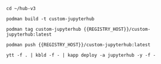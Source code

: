 ```execute
cd ~/hub-v3
```

```execute
podman build -t custom-jupyterhub
```

```execute
podman tag custom-jupyterhub {{REGISTRY_HOST}}/custom-jupyterhub:latest
```

```execute
podman push {{REGISTRY_HOST}}/custom-jupyterhub:latest
```

```execute
ytt -f . | kbld -f - | kapp deploy -a jupyterhub -y -f -
```
